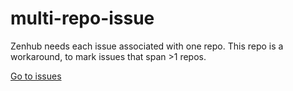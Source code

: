 # multi-repo-issue
Zenhub needs each issue associated with one repo. This repo is a workaround, to mark issues that span >1 repos.

[Go to issues](https://github.com/oceanprotocol/multi-repo-issue/issues)
